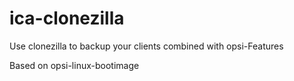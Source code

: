 # ica-clonezilla
Use clonezilla to backup your clients combined with opsi-Features


Based on opsi-linux-bootimage
